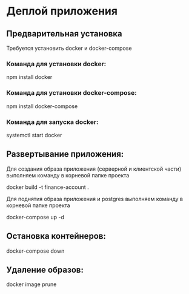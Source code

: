 ﻿# Деплой приложения

## Предварительная установка

Требуется установить docker и docker-compose

### Команда для установки docker:

npm install docker

### Команда для установки docker-compose:

npm install docker-compose

### Команда для запуска docker:

systemctl start docker

## Развертывание приложения:

Для создания образа приложения (серверной и клиентской части) выполняем команду в корневой папке проекта

docker build -t finance-account .

Для поднятия образа приложения и postgres выполняем команду в корневой папке проекта

docker-compose up -d 

## Остановка контейнеров:

docker-compose down

## Удаление образов:

docker image prune
